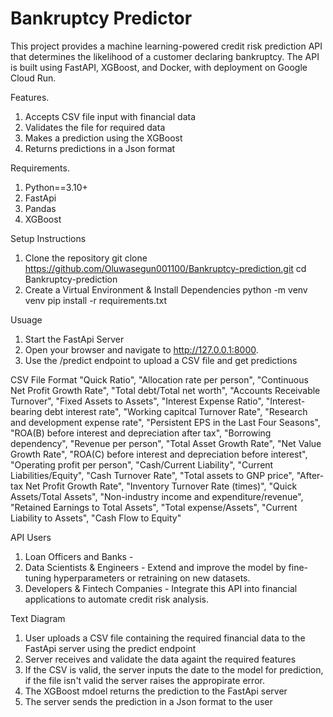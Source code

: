 # Bankruptcy Predictor
This project provides a machine learning-powered credit risk prediction API that determines the likelihood of a customer declaring bankruptcy. The API is built using FastAPI, XGBoost, and Docker, with deployment on Google Cloud Run.

Features.
1. Accepts CSV file input with financial data
2. Validates the file for required data
3. Makes a prediction using the XGBoost
4. Returns predictions in a Json format

Requirements.
1. Python==3.10+
2. FastApi
3. Pandas
4. XGBoost

Setup Instructions
1. Clone the repository
git clone https://github.com/Oluwasegun001100/Bankruptcy-prediction.git
cd Bankruptcy-prediction
2. Create a Virtual Environment & Install Dependencies
python -m venv venv
pip install -r requirements.txt

Usuage
1. Start the FastApi Server
2. Open your browser and navigate to http://127.0.0.1:8000.
3. Use the /predict endpoint to upload a CSV file and get predictions

CSV File Format
"Quick Ratio", 
"Allocation rate per person",
    "Continuous Net Profit Growth Rate",
    "Total debt/Total net worth",
    "Accounts Receivable Turnover",
    "Fixed Assets to Assets",
    "Interest Expense Ratio",
    "Interest-bearing debt interest rate",
    "Working capitcal Turnover Rate",
    "Research and development expense rate",
    "Persistent EPS in the Last Four Seasons",
    "ROA(B) before interest and depreciation after tax",
    "Borrowing dependency", 
    "Revenue per person",
    "Total Asset Growth Rate", 
    "Net Value Growth Rate",
    "ROA(C) before interest and depreciation before interest",
    "Operating profit per person", 
    "Cash/Current Liability",
    "Current Liabilities/Equity", 
    "Cash Turnover Rate",
    "Total assets to GNP price", 
    "After-tax Net Profit Growth Rate",
    "Inventory Turnover Rate (times)", 
    "Quick Assets/Total Assets",
    "Non-industry income and expenditure/revenue",
    "Retained Earnings to Total Assets", 
    "Total expense/Assets",
    "Current Liability to Assets",
    "Cash Flow to Equity"

API Users 
1. Loan Officers and Banks - 
2. Data Scientists & Engineers - Extend and improve the model by fine-tuning hyperparameters or retraining on new datasets.
3. Developers & Fintech Companies - Integrate this API into financial applications to automate credit risk analysis.

Text Diagram
1. User uploads a CSV file containing the required financial data to the FastApi server using the predict endpoint
2. Server receives and validate the data againt the required features
3. If the CSV is valid, the server inputs the date to the model for prediction, if the file isn't valid the server raises the appropirate error.
4. The XGBoost mdoel returns the prediction to the FastApi server
5. The server sends the prediction in a Json format to the user


















